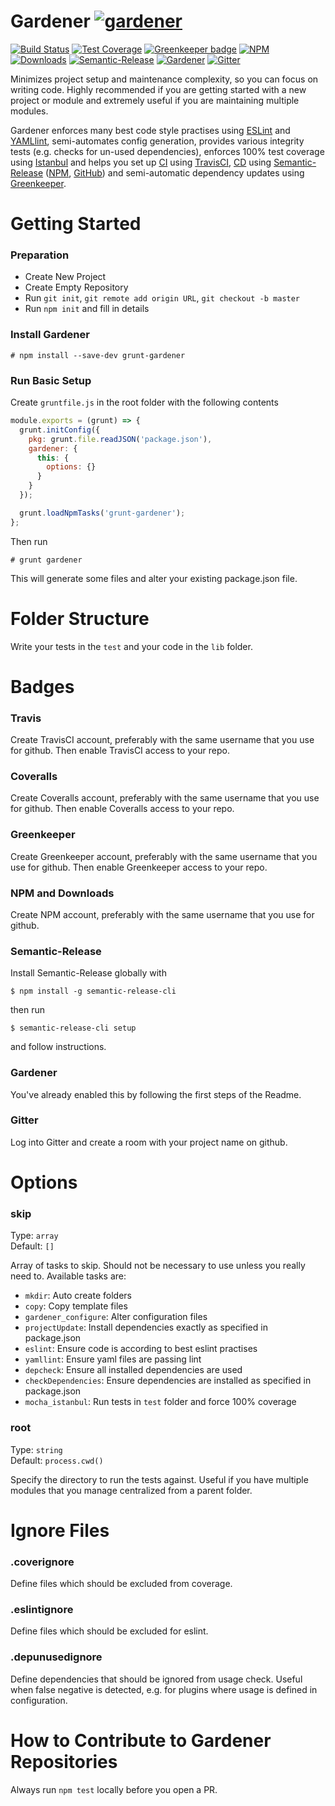 # Gardener [![gardener](https://github.com/simlu/grunt-gardener/blob/master/assets/badge-large.svg)](https://github.com/simlu/grunt-gardener)

[![Build Status](https://img.shields.io/travis/simlu/grunt-gardener/master.svg)](https://travis-ci.org/simlu/grunt-gardener)
[![Test Coverage](https://img.shields.io/coveralls/simlu/grunt-gardener/master.svg)](https://coveralls.io/github/simlu/grunt-gardener?branch=master)
[![Greenkeeper badge](https://badges.greenkeeper.io/simlu/grunt-gardener.svg)](https://greenkeeper.io/)
[![NPM](https://img.shields.io/npm/v/grunt-gardener.svg)](https://www.npmjs.com/package/grunt-gardener)
[![Downloads](https://img.shields.io/npm/dt/grunt-gardener.svg)](https://www.npmjs.com/package/grunt-gardener)
[![Semantic-Release](https://img.shields.io/badge/%20%20%F0%9F%93%A6%F0%9F%9A%80-semantic--release-e10079.svg)](https://github.com/semantic-release/semantic-release)
[![Gardener](https://github.com/simlu/grunt-gardener/blob/master/assets/badge.svg)](https://github.com/simlu/grunt-gardener)
[![Gitter](https://img.shields.io/gitter/room/simlu/grunt-gardener.svg)](https://gitter.im/simlu/grunt-gardener)

Minimizes project setup and maintenance complexity, so you can focus on writing code. Highly recommended if you are getting started with a new project or module and extremely useful if you are maintaining multiple modules.

Gardener enforces many best code style practises using [ESLint](https://eslint.org/) and [YAMLlint](https://github.com/nodeca/js-yaml), semi-automates config generation, provides various integrity tests (e.g. checks for un-used dependencies), enforces 100% test coverage using [Istanbul](https://istanbul.js.org/) and helps you set up [CI](https://en.wikipedia.org/wiki/Continuous_integration) using [TravisCI](https://travis-ci.org/), [CD](https://en.wikipedia.org/wiki/Continuous_delivery) using [Semantic-Release](https://github.com/semantic-release/semantic-release) ([NPM](https://www.npmjs.com/), [GitHub](https://github.com/)) and semi-automatic dependency updates using [Greenkeeper](https://greenkeeper.io/).

# Getting Started

### Preparation

- Create New Project
- Create Empty Repository
- Run `git init`, `git remote add origin URL`, `git checkout -b master`
- Run `npm init` and fill in details

### Install Gardener

    # npm install --save-dev grunt-gardener

### Run Basic Setup

Create `gruntfile.js` in the root folder with the following contents

```javascript
module.exports = (grunt) => {
  grunt.initConfig({
    pkg: grunt.file.readJSON('package.json'),
    gardener: {
      this: {
        options: {}
      }
    }
  });

  grunt.loadNpmTasks('grunt-gardener');
};
```

Then run

    # grunt gardener

This will generate some files and alter your existing package.json file.

# Folder Structure

Write your tests in the `test` and your code in the `lib` folder.

# Badges

### Travis

Create TravisCI account, preferably with the same username that you use for github. Then enable TravisCI access to your repo.

### Coveralls

Create Coveralls account, preferably with the same username that you use for github. Then enable Coveralls access to your repo.

### Greenkeeper

Create Greenkeeper account, preferably with the same username that you use for github. Then enable Greenkeeper access to your repo.

### NPM and Downloads

Create NPM account, preferably with the same username that you use for github.

### Semantic-Release

Install Semantic-Release globally with

    $ npm install -g semantic-release-cli

then run

    $ semantic-release-cli setup

and follow instructions.

### Gardener

You've already enabled this by following the first steps of the Readme.

### Gitter

Log into Gitter and create a room with your project name on github.

# Options

### skip

Type: `array`<br>
Default: `[]`

Array of tasks to skip. Should not be necessary to use unless you really need to. Available tasks are:
- `mkdir`: Auto create folders
- `copy`: Copy template files
- `gardener_configure`: Alter configuration files
- `projectUpdate`: Install dependencies exactly as specified in package.json
- `eslint`: Ensure code is according to best eslint practises
- `yamllint`: Ensure yaml files are passing lint
- `depcheck`: Ensure all installed dependencies are used
- `checkDependencies`: Ensure dependencies are installed as specified in package.json
- `mocha_istanbul`: Run tests in `test` folder and force 100% coverage

### root

Type: `string`<br>
Default: `process.cwd()`

Specify the directory to run the tests against. Useful if you have multiple modules that you manage centralized from a parent folder.

# Ignore Files

### .coverignore

Define files which should be excluded from coverage.

### .eslintignore

Define files which should be excluded for eslint.

### .depunusedignore

Define dependencies that should be ignored from usage check. Useful when false negative is detected, e.g. for plugins where usage is defined in configuration.

# How to Contribute to Gardener Repositories

Always run `npm test` locally before you open a PR.
